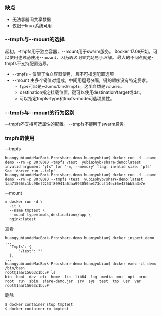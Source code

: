 ### 缺点
* 无法容器间共享数据
* 仅限于linux系统可用

### --tmpfs与--mount的选择
起初，-tmpfs用于独立容器，--mount用于swarm服务。
Docker 17.06开始，可以使用也鼓励使用--mount，因为语义明显充足易于理解。
最大的不同点就是-tmpfs不支持配置选项。
* --tmpfs - 仅限于独立容器使用，且不可指定配置选项
* --mount
  由多个键值对组成，中间用逗号分隔，键的顺序没有特定要求。
  * type可以是volume/bind/tmpfs。这里自然是volume。
  * destination指定挂载位置。键可以使用destination/target或dst。
  * 可以指定tmpfs-type和tmpfs-mode可选项属性。
  
### --tmpfs与--mount的行为区别
--tmpfs不支持可选属性的配置。
--tmpfs不能用于swarm服务。

### tmpfs的使用
--tmpfs
```
huangyubiaodeMacBook-Pro:share-demo huangyubiao$ docker run -d --name demo --rm -p 80:8080 -tmpfs /test  yubiaohyb/share-demo:latest
invalid argument "pfs" for "-m, --memory" flag: invalid size: 'pfs'
See 'docker run --help'.
huangyubiaodeMacBook-Pro:share-demo huangyubiao$ docker run -d --name demo --rm -p 80:8080 --tmpfs /test  yubiaohyb/share-demo:latest
1aa715663c1bc98ef2253f80941a6daa993050ae273ccf14ec66e436bb5a3e7e
```
--mount
```
$ docker run -d \
  -it \
  --name tmptest \
  --mount type=tmpfs,destination=/app \
  nginx:latest
```
查看
```
huangyubiaodeMacBook-Pro:share-demo huangyubiao$ docker inspect demo
...
  "Tmpfs": {
      "/test": ""
  },
...
huangyubiaodeMacBook-Pro:share-demo huangyubiao$ docker exec -it demo /bin/bash
root@1aa715663c1b:/# ls
bin  boot  dev  etc  home  lib  lib64  log  media  mnt  opt  proc  root  run  sbin  share-demo.jar  srv  sys  test  tmp  usr  var
root@1aa715663c1b:/# 
```
删除
```
$ docker container stop tmptest
$ docker container rm tmptest
```
